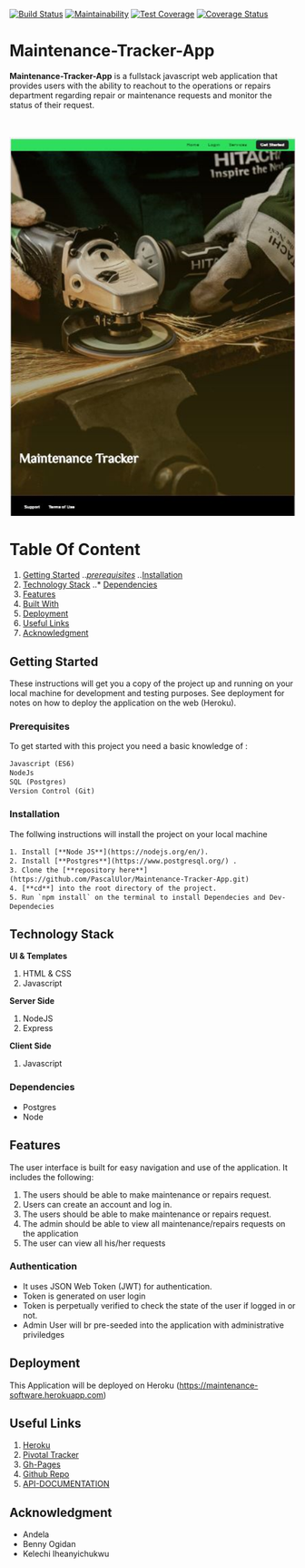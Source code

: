 [![Build Status](https://travis-ci.org/PascalUlor/Maintenance-Tracker-App.svg?branch=develop)](https://travis-ci.org/PascalUlor/Maintenance-Tracker-App) [![Maintainability](https://api.codeclimate.com/v1/badges/5392bd5f66f2c0e1ede5/maintainability)](https://codeclimate.com/github/PascalUlor/Maintenance-Tracker-App/maintainability) [![Test Coverage](https://api.codeclimate.com/v1/badges/5392bd5f66f2c0e1ede5/test_coverage)](https://codeclimate.com/github/PascalUlor/Maintenance-Tracker-App/test_coverage) [![Coverage Status](https://coveralls.io/repos/github/PascalUlor/Maintenance-Tracker-App/badge.svg?branch=develop)](https://coveralls.io/github/PascalUlor/Maintenance-Tracker-App?branch=develop)


# Maintenance-Tracker-App

**Maintenance-Tracker-App** is a fullstack javascript web application that provides users with the ability to reachout to the operations or repairs department regarding repair or maintenance requests and monitor the status of their request.

<br />
<br />
<img width="1440" alt="Maintenance-Tracker-App-screenshot" src="/screenshot/homepage.png">
<br />


# Table Of Content
1. [Getting Started](#getting-started "Getting Started")
   ..*[prerequisites](#prerequisites "Prerequisites")
   ..*[Installation](#installation "Installation")
2. [Technology Stack](#technology-stack)
   ..* [Dependencies](#dependencies)
2. [Features](#features "Features")
3. [Built With](#built-with "Built With")
4. [Deployment](#deployment "Deployment")
5. [Useful Links](#author "Useful Links")
6. [Acknowledgment](#acknowledgment "Acknowledgment")


## Getting Started
These instructions will get you a copy of the project up and running on your local machine for development and testing purposes. See deployment for notes on how to deploy the application on the web (Heroku).

### Prerequisites

To get started with this project you need a basic knowledge of :

```
Javascript (ES6)
NodeJs
SQL (Postgres)
Version Control (Git)
```

### Installation
The follwing instructions will install the project on your local machine

```
1. Install [**Node JS**](https://nodejs.org/en/).
2. Install [**Postgres**](https://www.postgresql.org/) .
3. Clone the [**repository here**](https://github.com/PascalUlor/Maintenance-Tracker-App.git)
4. [**cd**] into the root directory of the project.
5. Run `npm install` on the terminal to install Dependecies and Dev-Dependecies
```

## Technology Stack
**UI & Templates**
1. HTML & CSS
2. Javascript

**Server Side**
1. NodeJS
2. Express

**Client Side**
1. Javascript

### Dependencies
* Postgres
* Node


## Features
The user interface is built for easy navigation and use of the application. It includes the following:

1. The users should be able to make maintenance or repairs request.
3. Users can create an account and log in.
2. The users should be able to make maintenance or repairs request.
4. The admin should be able to view all maintenance/repairs requests on the application
5. The user can view all his/her requests

### Authentication

- It uses JSON Web Token (JWT) for authentication.
- Token is generated on user login
- Token is perpetually verified to check the state of the user if logged in or not.
- Admin User will br pre-seeded into the application with administrative priviledges


## Deployment
This Application will be deployed on Heroku (https://maintenance-software.herokuapp.com)


## Useful Links

1. [Heroku](https://maintenance-software.herokuapp.com)
2. [Pivotal Tracker](https://www.pivotaltracker.com/n/projects/2171599)
3. [Gh-Pages](https://pascalulor.github.io/Maintenance-Tracker-App/UI/index.html)
4. [Github Repo](https://github.com/PascalUlor/Maintenance-Tracker-App)
5. [API-DOCUMENTATION](https://maintenance-software.herokuapp.com/api-docs)


## Acknowledgment
- Andela
- Benny Ogidan
- Kelechi Iheanyichukwu

